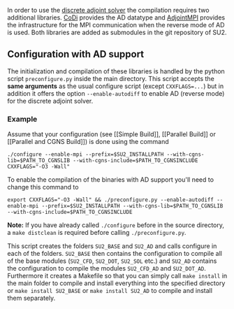 In order to use the [discrete adjoint solver](https://github.com/su2code/SU2/wiki/Software-Components#algorithmic-differentiation-support-and-discrete-adjoint) the compilation requires two additional libraries. [CoDi](https://github.com/SciCompKL/CoDiPack) provides the AD datatype and [AdjointMPI](https://github.com/michel2323/AdjointMPI) provides the infrastructure for the MPI communication when the reverse mode of AD is used. Both libraries are added as submodules in the git repository of SU2. 

## Configuration with AD support
The initialization and compilation of these libraries is handled by the python script `preconfigure.py` inside the main directory. This script accepts the **same arguments** as the usual configure script (except `CXXFLAGS=...`) but in addition it offers the option `--enable-autodiff` to enable AD (reverse mode) for the discrete adjoint solver.

### Example 
Assume that your configuration (see [[Simple Build]], [[Parallel Build]] or [[Parallel and CGNS Build]]) is done using the command

    ./configure --enable-mpi --prefix=$SU2_INSTALLPATH --with-cgns-lib=$PATH_TO_CGNSLIB --with-cgns-include=$PATH_TO_CGNSINCLUDE CXXFLAGS="-O3 -Wall"

To enable the compilation of the binaries with AD support you'll need to change this command to

    export CXXFLAGS="-O3 -Wall" && ./preconfigure.py --enable-autodiff --enable-mpi --prefix=$SU2_INSTALLPATH --with-cgns-lib=$PATH_TO_CGNSLIB --with-cgns-include=$PATH_TO_CGNSINCLUDE 

**Note:** If you have already called `./configure` before in the source directory, a `make distclean` is required before calling `./preconfigure.py`.

This script creates the folders `SU2_BASE` and `SU2_AD` and calls configure in each of the folders. `SU2_BASE` then contains the configuration to compile all of the base modules (`SU2_CFD`, `SU2_DOT`, `SU2_SOL` etc.) and `SU2_AD` contains the configuration to compile the modules `SU2_CFD_AD` and `SU2_DOT_AD`. Furthermore it creates a Makefile so that you can simply call `make install` in the main folder to compile and install everything into the specified directory or `make install SU2_BASE` or `make install SU2_AD` to compile and install them separately.